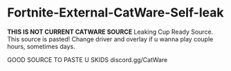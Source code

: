 # Fortnite-External-CatWare-Self-leak

**THIS IS NOT CURRENT CATWARE SOURCE**
Leaking Cup Ready Source. This source is pasted! Change driver and overlay if u wanna play couple hours, sometimes days. 


GOOD SOURCE TO PASTE U SKIDS
discord.gg/CatWare 
